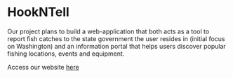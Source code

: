 # HookNTell
Our project plans to build a web-application that both acts as a tool to report fish catches to the state government the user resides in (initial focus on Washington) and an information portal that helps users discover popular fishing locations, events and equipment.

Access our website [here](https://hookandtell.heroku.com)
